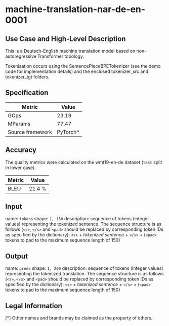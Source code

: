 # machine-translation-nar-de-en-0001

## Use Case and High-Level Description

This is a Deutsch-English machine translation model based on non-autoregressive Transformer topology.

Tokenization occurs using the SentencePieceBPETokenizer (see the demo code for implementation details) and the enclosed tokenizer_src and tokenizer_tgt folders.

## Specification

| Metric            | Value                 |
|-------------------|-----------------------|
| GOps              | 23.19                 |
| MParams           | 77.47                 |
| Source framework  | PyTorch\*             |

## Accuracy

The quality metrics were calculated on the wmt19-en-de dataset (`test` split in lower case).

| Metric                    | Value         |
|---------------------------|---------------|
| BLEU                      |        21.4 % |

## Input

name: `tokens`
shape: `1, 150`
description: sequence of tokens (integer values) representing the tokenized sentence.
The sequence structure is as follows (`<s>`, `</s>` and `<pad>` should be replaced by corresponding token IDs as specified by the dictionary):
`<s>` + *tokenized sentence* + `</s>` + (`<pad>` tokens to pad to the maximum sequence length of 150)

## Output

name: `preds`
shape: `1, 200`
description: sequence of tokens (integer values) representing the tokenized translation.
The sequence structure is as follows (`<s>`, `</s>` and `<pad>` should be replaced by corresponding token IDs as specified by the dictionary):
`<s>` + *tokenized sentence* + `</s>` + (`<pad>` tokens to pad to the maximum sequence length of 150)

## Legal Information
[*] Other names and brands may be claimed as the property of others.

